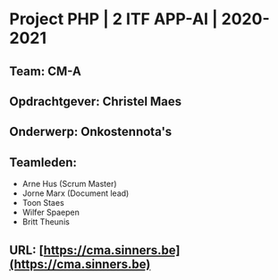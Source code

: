 # Project PHP | 2 ITF APP-AI | 2020-2021

## Team: CM-A
## Opdrachtgever: Christel Maes
## Onderwerp: Onkostennota's 
## Teamleden:
- Arne Hus (Scrum Master)
- Jorne Marx (Document lead)
- Toon Staes
- Wilfer Spaepen
- Britt Theunis
## URL: [https://cma.sinners.be](https://cma.sinners.be)
